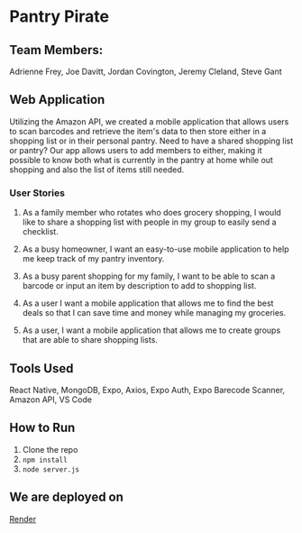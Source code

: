 # Pantry Pirate

## Team Members: 

Adrienne Frey, Joe Davitt, Jordan Covington, Jeremy Cleland, Steve Gant

## Web Application

Utilizing the Amazon API, we created a mobile application that allows users to scan barcodes and retrieve the item's data to then store either in a shopping list or in their personal pantry. Need to have a shared shopping list or pantry? Our app allows users to add members to either, making it possible to know both what is currently in the  pantry at home while out shopping and also the list of items still  needed.

### User Stories

1. As a family member who rotates who does grocery shopping, I would like to share a shopping list with people in my group to easily send a checklist.

2. As a busy homeowner, I want an easy-to-use mobile application to help me keep track of my pantry inventory.

3. As a busy parent shopping for my family, I want to be able to scan a barcode or input an item by description to add to shopping list. 

4. As a user I want a mobile application that allows me to find the best deals so that I can save time and money while managing my groceries.

5. As a user, I want a mobile application that allows me to create groups that are able to share shopping lists.

## Tools Used

React Native, MongoDB, Expo, Axios, Expo Auth, Expo Barecode Scanner, Amazon API, VS Code

## How to Run

1. Clone the repo
2. `npm install`
3. `node server.js`

## We are deployed on

[Render](https://pantrypirate.onrender.com)
